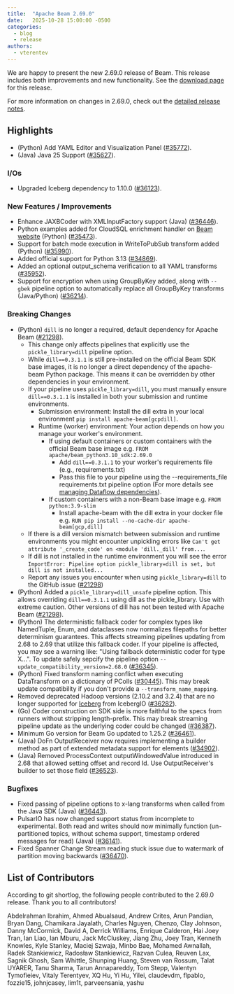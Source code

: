 ```yaml
---
title:  "Apache Beam 2.69.0"
date:   2025-10-28 15:00:00 -0500
categories:
  - blog
  - release
authors:
  - vterentev
---
```

<!--
Licensed under the Apache License, Version 2.0 (the "License");
you may not use this file except in compliance with the License.
You may obtain a copy of the License at
http://www.apache.org/licenses/LICENSE-2.0
Unless required by applicable law or agreed to in writing, software
distributed under the License is distributed on an "AS IS" BASIS,
WITHOUT WARRANTIES OR CONDITIONS OF ANY KIND, either express or implied.
See the License for the specific language governing permissions and
limitations under the License.
-->

We are happy to present the new 2.69.0 release of Beam.
This release includes both improvements and new functionality.
See the [download page](/get-started/downloads/#2690-2025-10-28) for this release.

<!--more-->

For more information on changes in 2.69.0, check out the [detailed release notes](https://github.com/apache/beam/milestone/37?closed=1).

## Highlights

* (Python) Add YAML Editor and Visualization Panel ([#35772](https://github.com/apache/beam/issues/35772)).
* (Java) Java 25 Support ([#35627](https://github.com/apache/beam/issues/35627)).

### I/Os

* Upgraded Iceberg dependency to 1.10.0 ([#36123](https://github.com/apache/beam/issues/36123)).

### New Features / Improvements

* Enhance JAXBCoder with XMLInputFactory support (Java) ([#36446](https://github.com/apache/beam/issues/36446)).
* Python examples added for CloudSQL enrichment handler on [Beam website](https://beam.apache.org/documentation/transforms/python/elementwise/enrichment-cloudsql/) (Python) ([#35473](https://github.com/apache/beam/issues/36095)).
* Support for batch mode execution in WriteToPubSub transform added (Python) ([#35990](https://github.com/apache/beam/issues/35990)).
* Added official support for Python 3.13 ([#34869](https://github.com/apache/beam/issues/34869)).
* Added an optional output_schema verification to all YAML transforms ([#35952](https://github.com/apache/beam/issues/35952)).
* Support for encryption when using GroupByKey added, along with `--gbek` pipeline option to automatically replace all GroupByKey transforms (Java/Python) ([#36214](https://github.com/apache/beam/issues/36214)).

### Breaking Changes

* (Python) `dill` is no longer a required, default dependency for Apache Beam ([#21298](https://github.com/apache/beam/issues/21298)).
  - This change only affects pipelines that explicitly use the `pickle_library=dill` pipeline option.
  - While `dill==0.3.1.1` is still pre-installed on the official Beam SDK base images, it is no longer a direct dependency of the apache-beam Python package. This means it can be overridden by other dependencies in your environment.
  - If your pipeline uses `pickle_library=dill`, you must manually ensure `dill==0.3.1.1` is installed in both your submission and runtime environments.
    - Submission environment: Install the dill extra in your local environment `pip install apache-beam[gcpdill]`.
    - Runtime (worker) environment: Your action depends on how you manage your worker's environment.
      - If using default containers or custom containers with the official Beam base image e.g. `FROM apache/beam_python3.10_sdk:2.69.0`
        - Add `dill==0.3.1.1` to your worker's requirements file (e.g., requirements.txt)
        - Pass this file to your pipeline using the --requirements_file requirements.txt pipeline option (For more details see [managing Dataflow dependencies](https://cloud.google.com/dataflow/docs/guides/manage-dependencies#py-custom-containers)).
      - If custom containers with a non-Beam base image e.g. `FROM python:3.9-slim`
        - Install apache-beam with the dill extra in your docker file e.g. `RUN pip install --no-cache-dir apache-beam[gcp,dill]`
  - If there is a dill version mismatch between submission and runtime environments you might encounter unpickling errors like `Can't get attribute '_create_code' on <module 'dill._dill' from...`.
  - If dill is not installed in the runtime environment you will see the error `ImportError: Pipeline option pickle_library=dill is set, but dill is not installed...`
  - Report any issues you encounter when using `pickle_library=dill` to the GitHub issue ([#21298](https://github.com/apache/beam/issues/21298))
* (Python) Added a `pickle_library=dill_unsafe` pipeline option. This allows overriding `dill==0.3.1.1` using dill as the pickle_library. Use with extreme caution. Other versions of dill has not been tested with Apache Beam ([#21298](https://github.com/apache/beam/issues/21298)).
* (Python) The deterministic fallback coder for complex types like NamedTuple, Enum, and dataclasses now normalizes filepaths for better determinism guarantees. This affects streaming pipelines updating from 2.68 to 2.69 that utilize this fallback coder. If your pipeline is affected, you may see a warning like: "Using fallback deterministic coder for type X...". To update safely sepcify the pipeline option `--update_compatibility_version=2.68.0` ([#36345](https://github.com/apache/beam/pull/36345)).
* (Python) Fixed transform naming conflict when executing DataTransform on a dictionary of PColls ([#30445](https://github.com/apache/beam/issues/30445)).
  This may break update compatibility if you don't provide a `--transform_name_mapping`.
* Removed deprecated Hadoop versions (2.10.2 and 3.2.4) that are no longer supported for [Iceberg](https://github.com/apache/iceberg/issues/10940) from IcebergIO ([#36282](https://github.com/apache/beam/issues/36282)).
* (Go) Coder construction on SDK side is more faithful to the specs from runners without stripping length-prefix. This may break streaming pipeline update as the underlying coder could be changed ([#36387](https://github.com/apache/beam/issues/36387)).
* Minimum Go version for Beam Go updated to 1.25.2 ([#36461](https://github.com/apache/beam/issues/36461)).
* (Java) DoFn OutputReceiver now requires implementing a builder method as part of extended metadata support for elements ([#34902](https://github.com/apache/beam/issues/34902)).
* (Java) Removed ProcessContext outputWindowedValue introduced in 2.68 that allowed setting offset and record Id. Use OutputReceiver's builder to set those field ([#36523](https://github.com/apache/beam/pull/36523)).

### Bugfixes

* Fixed passing of pipeline options to x-lang transforms when called from the Java SDK (Java) ([#36443](https://github.com/apache/beam/issues/36443)).
* PulsarIO has now changed support status from incomplete to experimental. Both read and writes should now minimally
  function (un-partitioned topics, without schema support, timestamp ordered messages for read) (Java)
  ([#36141](https://github.com/apache/beam/issues/36141)).
* Fixed Spanner Change Stream reading stuck issue due to watermark of partition moving backwards ([#36470](https://github.com/apache/beam/issues/36470)).

## List of Contributors

According to git shortlog, the following people contributed to the 2.69.0 release. Thank you to all contributors!

Abdelrahman Ibrahim, Ahmed Abualsaud, Andrew Crites, Arun Pandian, Bryan Dang, Chamikara Jayalath, Charles Nguyen, Chenzo, Clay Johnson, Danny McCormick, David A, Derrick Williams, Enrique Calderon, Hai Joey Tran, Ian Liao, Ian Mburu, Jack McCluskey, Jiang Zhu, Joey Tran, Kenneth Knowles, Kyle Stanley, Maciej Szwaja, Minbo Bae, Mohamed Awnallah, Radek Stankiewicz, Radosław Stankiewicz, Razvan Culea, Reuven Lax, Sagnik Ghosh, Sam Whittle, Shunping Huang, Steven van Rossum, Talat UYARER, Tanu Sharma, Tarun Annapareddy, Tom Stepp, Valentyn Tymofieiev, Vitaly Terentyev, XQ Hu, Yi Hu, Yilei, claudevdm, flpablo, fozzie15, johnjcasey, lim1t, parveensania, yashu
